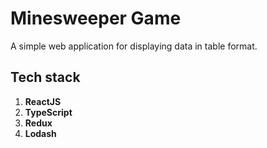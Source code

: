 # Minesweeper Game
  A simple web application for displaying data in table format.

## Tech stack 
  1. **ReactJS**
  2. **TypeScript**
  3. **Redux**
  4. **Lodash**
